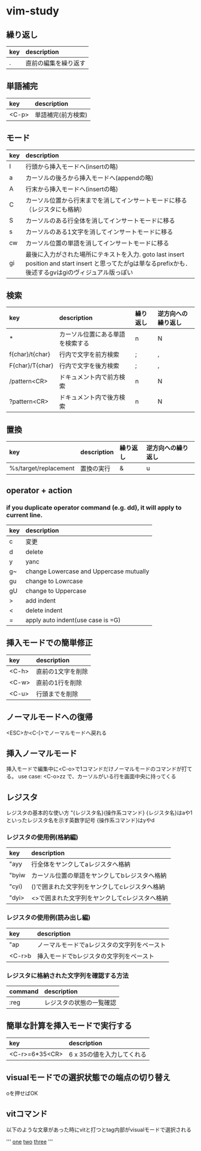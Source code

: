 # vim-study

## 繰り返し

| key | description |
|:---|:---|
|.|直前の編集を繰り返す|

## 単語補完

| key | description |
|:---|:---|
|\<C-p\>|単語補完(前方検索)|

## モード

| key | description |
|:---|:---|
|I|行頭から挿入モードへ(insertの略)|
|a|カーソルの後ろから挿入モードへ(appendの略)|
|A|行末から挿入モードへ(insertの略)|
|C|カーソル位置から行末までを消してインサートモードに移る（レジスタにも格納）|
|S|カーソルのある行全体を消してインサートモードに移る|
|s|カーソルのある1文字を消してインサートモードに移る|
|cw|カーソル位置の単語を消してインサートモードに移る|
|gi|最後に入力がされた場所にテキストを入力. goto last insert position and start insert と思ってたがgは単なるprefixかも．後述するgvはgiのヴィジュアル版っぽい|

## 検索

| key | description | 繰り返し | 逆方向への繰り返し |
|:---|:---|:---|:---|
|\*|カーソル位置にある単語を検索する|n|N|
|f{char}/t{char}|行内で文字を前方検索|;|,|
|F{char}/T{char}|行内で文字を後方検索|;|,|
|/pattern\<CR\>|ドキュメント内で前方検索|n|N|
|?pattern\<CR\>|ドキュメント内で後方検索|n|N|

## 置換

| key | description | 繰り返し | 逆方向への繰り返し |
|:---|:---|:---|:---|
|%s/target/replacement|置換の実行|&|u|

## operator + action
### if you duplicate operator command (e.g. dd), it will apply to current line.

| key | description | 
|:---|:---|
|c|変更|
|d|delete|
|y|yanc|
|g~|change Lowercase and Uppercase mutually|
|gu|change to Lowrcase|
|gU|change to Uppercase|
|>|add indent|
|<|delete indent|
|=|apply auto indent(use case is =G)|

## 挿入モードでの簡単修正

| key | description | 
|:---|:---|
|\<C-h\>|直前の1文字を削除|
|\<C-w\>|直前の1行を削除|
|\<C-u\>|行頭までを削除|

## ノーマルモードへの復帰

\<ESC\>か\<C-[\>でノーマルモードへ戻れる

## 挿入ノーマルモード

挿入モードで編集中に\<C-o\>で1コマンドだけノーマルモードのコマンドが打てる。
use case: \<C-o\>zz で、カーソルがいる行を画面中央に持ってくる

## レジスタ

レジスタの基本的な使い方
"{レジスタ名}{操作系コマンド}
{レジスタ名}はaや1といったレジスタ名を示す英数字記号
{操作系コマンド}はyやd

### レジスタの使用例(格納編)

| key | description | 
|:---|:---|
|"ayy|行全体をヤンクしてaレジスタへ格納|
|"byiw|カーソル位置の単語をヤンクしてbレジスタへ格納|
|"cyi)|()で囲まれた文字列をヤンクしてcレジスタへ格納|
|"dyi>|<>で囲まれた文字列をヤンクしてcレジスタへ格納|

### レジスタの使用例(読み出し編)

| key | description | 
|:---|:---|
|"ap|ノーマルモードでaレジスタの文字列をペースト|
|\<C-r\>b|挿入モードでbレジスタの文字列をペースト|

### レジスタに格納された文字列を確認する方法

| command | description | 
|:---|:---|
|:reg|レジスタの状態の一覧確認|

## 簡単な計算を挿入モードで実行する

| key | description | 
|:---|:---|
|\<C-r\>=6\*35\<CR\>|6 x 35の値を入力してくれる|

## visualモードでの選択状態での端点の切り替え
oを押せばOK

## vitコマンド

以下のような文章があった時にvitと打つとtag内部がvisualモードで選択される

'''
<a href ="#">one</a>
<a href ="#">two</a>
<a href ="#">three</a>
'''
